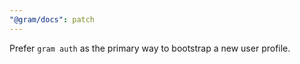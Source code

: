 ```yaml
---
"@gram/docs": patch
---
```


Prefer `gram auth` as the primary way to bootstrap a new user profile.
